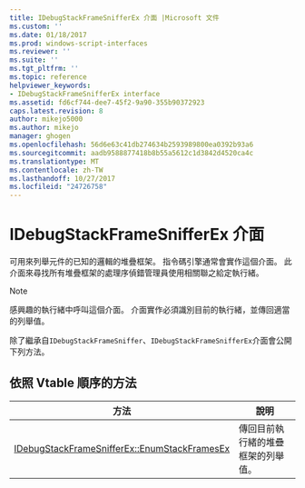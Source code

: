 ```yaml
---
title: IDebugStackFrameSnifferEx 介面 |Microsoft 文件
ms.custom: ''
ms.date: 01/18/2017
ms.prod: windows-script-interfaces
ms.reviewer: ''
ms.suite: ''
ms.tgt_pltfrm: ''
ms.topic: reference
helpviewer_keywords:
- IDebugStackFrameSnifferEx interface
ms.assetid: fd6cf744-dee7-45f2-9a90-355b90372923
caps.latest.revision: 8
author: mikejo5000
ms.author: mikejo
manager: ghogen
ms.openlocfilehash: 56d6e63c41db274634b2593989800ea0392b93a6
ms.sourcegitcommit: aadb9588877418b8b55a5612c1d3842d4520ca4c
ms.translationtype: MT
ms.contentlocale: zh-TW
ms.lasthandoff: 10/27/2017
ms.locfileid: "24726758"
---
```

# <a name="idebugstackframesnifferex-interface"></a>IDebugStackFrameSnifferEx 介面
可用來列舉元件的已知的邏輯的堆疊框架。 指令碼引擎通常會實作這個介面。 此介面來尋找所有堆疊框架的處理序偵錯管理員使用相關聯之給定執行緒。  
  
> [!NOTE]
>  感興趣的執行緒中呼叫這個介面。 介面實作必須識別目前的執行緒，並傳回適當的列舉值。  
  
 除了繼承自`IDebugStackFrameSniffer`、`IDebugStackFrameSnifferEx`介面會公開下列方法。  
  
## <a name="methods-in-vtable-order"></a>依照 Vtable 順序的方法  
  
|方法|說明|  
|------------|-----------------|  
|[IDebugStackFrameSnifferEx::EnumStackFramesEx](../../winscript/reference/idebugstackframesnifferex-enumstackframesex.md)|傳回目前執行緒的堆疊框架的列舉值。|